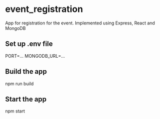 # event_registration
App for registration for the event. Implemented using Express, React and MongoDB

## Set up .env file
PORT=... 
MONGODB_URL=...

## Build the app
npm run build

## Start the app
npm start